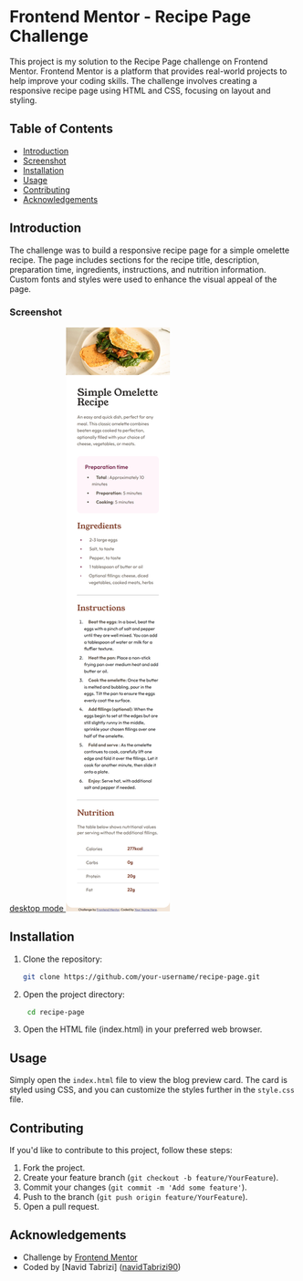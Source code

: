# Frontend Mentor - Recipe Page Challenge

This project is my solution to the Recipe Page challenge on Frontend Mentor. Frontend Mentor is a platform that provides real-world projects to help improve your coding skills. The challenge involves creating a responsive recipe page using HTML and CSS, focusing on layout and styling.

## Table of Contents

-   [Introduction](#introduction)
-   [Screenshot](#screenshot)
-   [Installation](#installation)
-   [Usage](#usage)
-   [Contributing](#contributing)
-   [Acknowledgements](#acknowledgements)

## Introduction

The challenge was to build a responsive recipe page for a simple omelette recipe. The page includes sections for the recipe title, description, preparation time, ingredients, instructions, and nutrition information. Custom fonts and styles were used to enhance the visual appeal of the page.

### Screenshot

[desktop mode ](./assets/screenshots/desktop-mode.png)
![mobile mode](./assets/screenshots/mobile-mode.png)

## Installation

1. Clone the repository:

    ```bash
    git clone https://github.com/your-username/recipe-page.git

    ```

2. Open the project directory:
    ```bash
     cd recipe-page
    ```
3. Open the HTML file (index.html) in your preferred web browser.

## Usage

Simply open the `index.html` file to view the blog preview card. The card is styled using CSS, and you can customize the styles further in the `style.css` file.

## Contributing

If you'd like to contribute to this project, follow these steps:

1. Fork the project.
2. Create your feature branch (`git checkout -b feature/YourFeature`).
3. Commit your changes (`git commit -m 'Add some feature'`).
4. Push to the branch (`git push origin feature/YourFeature`).
5. Open a pull request.

## Acknowledgements

-   Challenge by [Frontend Mentor](https://www.frontendmentor.io?ref=challenge)
-   Coded by [Navid Tabrizi] ([navidTabrizi90](https://github.com/navidTabrizi90))
